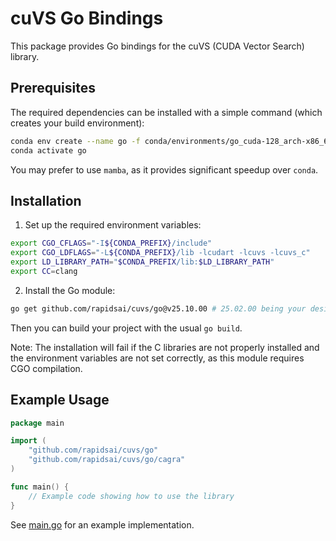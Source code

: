 # cuVS Go Bindings

This package provides Go bindings for the cuVS (CUDA Vector Search) library.

## Prerequisites

The required dependencies can be installed with a simple command (which creates your build environment):

```bash
conda env create --name go -f conda/environments/go_cuda-128_arch-x86_64.yaml
conda activate go
```
You may prefer to use `mamba`, as it provides significant speedup over `conda`.

## Installation

1. Set up the required environment variables:
```bash
export CGO_CFLAGS="-I${CONDA_PREFIX}/include"
export CGO_LDFLAGS="-L${CONDA_PREFIX}/lib -lcudart -lcuvs -lcuvs_c"
export LD_LIBRARY_PATH="$CONDA_PREFIX/lib:$LD_LIBRARY_PATH"
export CC=clang
```

2. Install the Go module:
```bash
go get github.com/rapidsai/cuvs/go@v25.10.00 # 25.02.00 being your desired version, selected from https://github.com/rapidsai/cuvs/tags
```
Then you can build your project with the usual `go build`.

Note: The installation will fail if the C libraries are not properly installed and the environment variables are not set correctly, as this module requires CGO compilation.

## Example Usage

```go
package main

import (
    "github.com/rapidsai/cuvs/go"
    "github.com/rapidsai/cuvs/go/cagra"
)

func main() {
    // Example code showing how to use the library
}
```
See [main.go](./main.go) for an example implementation.
